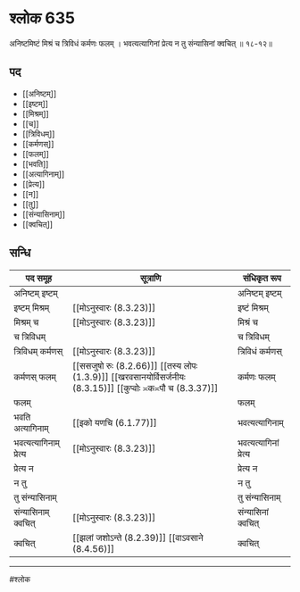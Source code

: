 # श्लोक 635

अनिष्टमिष्टं मिश्रं च त्रिविधं कर्मणः फलम् ।
भवत्यत्यागिनां प्रेत्य न तु संन्यासिनां क्वचित् ॥ १८-१२॥


## पद 

- [[अनिष्टम्]]
- [[इष्टम्]]
- [[मिश्रम्]]
- [[च]]
- [[त्रिविधम्]]
- [[कर्मणस्]]
- [[फलम्]]
- [[भवति]]
- [[अत्यागिनाम्]]
- [[प्रेत्य]]
- [[न]]
- [[तु]]
- [[संन्यासिनाम्]]
- [[क्वचित्]]

## सन्धि

| पद समूह | सूत्राणि | संधिकृत रूप |
| ----- | ----- | ----- |
| अनिष्टम् इष्टम् |  | अनिष्टम् इष्टम् |
| इष्टम् मिश्रम् |  [[मोऽनुस्वारः (8.3.23)]] | इष्टं मिश्रम् |
| मिश्रम् च |  [[मोऽनुस्वारः (8.3.23)]] | मिश्रं च |
| च त्रिविधम् |  | च त्रिविधम् |
| त्रिविधम् कर्मणस् |  [[मोऽनुस्वारः (8.3.23)]] | त्रिविधं कर्मणस् |
| कर्मणस् फलम् |  [[ससजुषो रुः (8.2.66)]] [[तस्य लोपः (1.3.9)]] [[खरवसानयोर्विसर्जनीयः (8.3.15)]] [[कुप्वोः ≍क≍पौ च (8.3.37)]] | कर्मणः फलम् |
| फलम् |  | फलम् |
| भवति अत्यागिनाम् |  [[इको यणचि (6.1.77)]] | भवत्यत्यागिनाम् |
| भवत्यत्यागिनाम् प्रेत्य |  [[मोऽनुस्वारः (8.3.23)]] | भवत्यत्यागिनां प्रेत्य |
| प्रेत्य न |  | प्रेत्य न |
| न तु |  | न तु |
| तु संन्यासिनाम् |  | तु संन्यासिनाम् |
| संन्यासिनाम् क्वचित् |  [[मोऽनुस्वारः (8.3.23)]] | संन्यासिनां क्वचित् |
| क्वचित् |  [[झलां जशोऽन्ते (8.2.39)]] [[वाऽवसाने (8.4.56)]] | क्वचित् |


---

#श्लोक